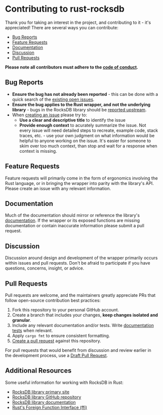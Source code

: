 # Contributing to rust-rocksdb
Thank you for taking an interest in the project, and contributing to it - it's appreciated! There are several ways you can contribute:
- [Bug Reports](#bug-reports)
- [Feature Requests](#feature-requests)
- [Documentation](#documentation)
- [Discussion](#discussion)
- [Pull Requests](#pull-requests)

**Please note all contributors must adhere to the [code of conduct](code-of-conduct.md).**

## Bug Reports
[bug-reports]: #bug-reports
- **Ensure the bug has not already been reported** - this can be done with a quick search of the [existing open issues](https://github.com/rust-rocksdb/rust-rocksdb/issues?q=is%3Aissue+is%3Aopen+).
- **Ensure the bug applies to the Rust wrapper, and not the underlying library** - bugs in the RocksDB library should be [reported upstream](https://github.com/facebook/rocksdb/issues).
- When [creating an issue](https://github.com/rust-rocksdb/rust-rocksdb/issues/new) please try to:
    - **Use a clear and descriptive title** to identify the issue
    - **Provide enough context** to acurately summarize the issue. Not every issue will need detailed steps to recreate, example code, stack traces, etc. - use your own judgment on what information would be helpful to anyone working on the issue. It's easier for someone to skim over too much context, than stop and wait for a response when context is missing.

## Feature Requests
[feature-requests]: #feature-requests
Feature requests will primarily come in the form of ergonomics involving the Rust language, or in bringing the wrapper into parity with the library's API. Please create an issue with any relevant information.

## Documentation
[documentation]: #documentation
Much of the documentation should mirror or reference the library's [documentation](https://github.com/facebook/rocksdb/wiki). If the wrapper or its exposed functions are missing documentation or contain inaccurate information please submit a pull request.

## Discussion
[discussion]: #discussion
Discussion around design and development of the wrapper primarily occurs within issues and pull requests. Don't be afraid to participate if you have questions, concerns, insight, or advice.

## Pull Requests
[pull-requests]: #pull-requests
Pull requests are welcome, and the maintainers greatly appreciate PRs that follow open-source contribution best practices:
1. Fork this repository to your personal GitHub account.
1. Create a branch that includes your changes, **keep changes isolated and granular**.
1. Include any relevant documentation and/or tests. Write [documentation tests](https://doc.rust-lang.org/rustdoc/documentation-tests.html) when relevant.
1. Apply `cargo fmt` to ensure consistent formatting.
1. [Create a pull request](https://help.github.com/en/articles/about-pull-requests) against this repository.

For pull requests that would benefit from discussion and review earlier in the development process, use a [Draft Pull Request](https://help.github.com/en/articles/about-pull-requests#draft-pull-requests).

## Additional Resources
Some useful information for working with RocksDB in Rust:
- [RocksDB library primary site](https://rocksdb.org)
- [RocksDB library GitHub repository](https://github.com/facebook/rocksdb)
- [RocksDB library documentation](https://github.com/facebook/rocksdb/wiki)
- [Rust's Foreign Function Interface (ffi)](https://doc.rust-lang.org/nomicon/ffi.html)


